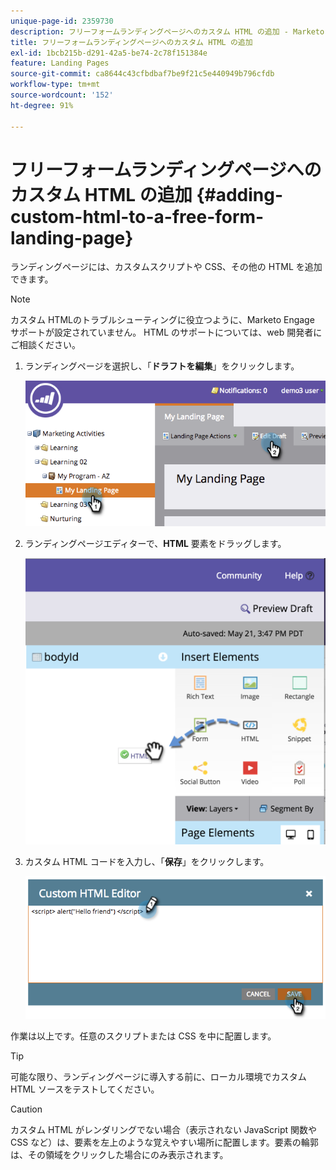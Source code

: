 ```yaml
---
unique-page-id: 2359730
description: フリーフォームランディングページへのカスタム HTML の追加 - Marketo ドキュメント - 製品ドキュメント
title: フリーフォームランディングページへのカスタム HTML の追加
exl-id: 1bcb215b-d291-42a5-be74-2c78f151384e
feature: Landing Pages
source-git-commit: ca8644c43cfbdbaf7be9f21c5e440949b796cfdb
workflow-type: tm+mt
source-wordcount: '152'
ht-degree: 91%

---
```


# フリーフォームランディングページへのカスタム HTML の追加 {#adding-custom-html-to-a-free-form-landing-page}

ランディングページには、カスタムスクリプトや CSS、その他の HTML を追加できます。

>[!NOTE]
>
>カスタム HTMLのトラブルシューティングに役立つように、Marketo Engage サポートが設定されていません。 HTML のサポートについては、web 開発者にご相談ください。

1. ランディングページを選択し、「**ドラフトを編集**」をクリックします。

   ![](assets/image2014-9-17-12-3a2-3a15.png)

1. ランディングページエディターで、**HTML** 要素をドラッグします。

   ![](assets/image2015-5-21-15-3a52-3a42.png)

1. カスタム HTML コードを入力し、「**保存**」をクリックします。

   ![](assets/image2014-9-17-12-3a3-3a39.png)

作業は以上です。任意のスクリプトまたは CSS を中に配置します。

>[!TIP]
>
>可能な限り、ランディングページに導入する前に、ローカル環境でカスタム HTML ソースをテストしてください。

>[!CAUTION]
>
>カスタム HTML がレンダリングでない場合（表示されない JavaScript 関数や CSS など）は、要素を左上のような覚えやすい場所に配置します。要素の輪郭は、その領域をクリックした場合にのみ表示されます。
